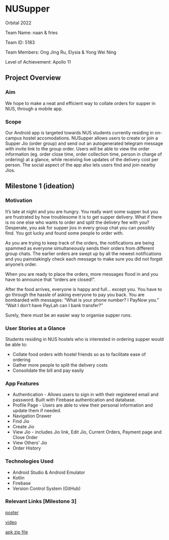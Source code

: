 # NUSupper

Orbital 2022

Team Name: naan & fries

Team ID: 5183

Team Members: Ong Jing Ru, Elysia & Yong Wei Ning

Level of Achievement: Apollo 11

## Project Overview

### Aim 

We hope to make a neat and efficient way to collate orders for supper in NUS, through a mobile app.

### Scope

Our Android app is targeted towards NUS students currently residing in on-campus hostel accomodations. NUSupper allows users to create or join a Supper Jio (order group) and send out an autogenerated telegram message with invite link to the group order. Users will be able to view the order information (eg. order close time, order collection time, person in charge of ordering) at a glance, while receiving live updates of the delivery cost per person. The social aspect of the app also lets users find and join nearby Jios.

## Milestone 1 (ideation)

### Motivation 

It’s late at night and you are hungry. You really want some supper but you are frustrated by how troublesome it is to get supper delivery. What if there is no one else who wants to order and split the delivery fee with you? Desperate, you ask for supper jios in every group chat you can possibly find. You got lucky and found some people to order with. 

As you are trying to keep track of the orders, the notifications are being spammed as everyone simultaneously sends their orders from different group chats. The earlier orders are swept up by all the newest notifications and you painstakingly check each message to make sure you did not forget anyone’s order. 

When you are ready to place the orders, more messages flood in and you have to announce that “orders are closed!”.

After the food arrives, everyone is happy and full… except you. You have to go through the hassle of asking everyone to pay you back. You are bombarded with messages: “What is your phone number? I PayNow you.” “Wait I don’t have PayLah can I bank transfer?” 

Surely, there must be an easier way to organise supper runs.

### User Stories at a Glance

Students residing in NUS hostels who is interested in ordering supper would be able to:
- Collate food orders with hostel friends so as to facilitate ease of ordering
- Gather more people to split the delivery costs
- Consolidate the bill and pay easily

### App Features

- Authentication - Allows users to sign in with their registered email and password. Built with Firebase authentication and database.
- Profile Page - Users are able to view their personal information and update them if needed.
- Navigation Drawer
- Find Jio
- Create Jio
- View Jio - includes Jio link, Edit Jio, Current Orders, Payment page and Close Order
- View Others' Jio
- Order History

### Technologies Used

- Android Studio & Android Emulator
- Kotlin
- Firebase
- Version Control System (GitHub)

### Relevant Links [Milestone 3]

[poster](https://drive.google.com/file/d/1HjWPas87ZhmzT4ItKQk8KtcFdJjxL8_U/view?usp=sharing)

[video](https://drive.google.com/file/d/1L4Slc_3dD3yjukdvM8P4VEhcoWYoGQRT/view?usp=sharing)

[apk zip file](https://github.com/elysiaojr/NUSupper/files/9175581/milestone.3.apk.zip.zip)
